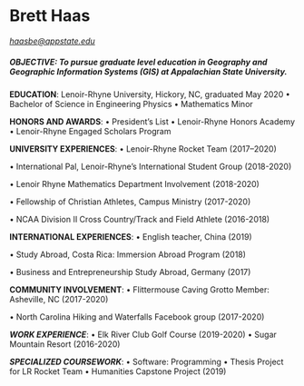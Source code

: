 # Brett Haas

*haasbe@appstate.edu*

##### OBJECTIVE: To pursue graduate level education in Geography and Geographic Information Systems (GIS) at Appalachian State University.

**EDUCATION**:
Lenoir-Rhyne University, Hickory, NC, graduated May 2020
• Bachelor of Science in Engineering Physics
• Mathematics Minor

**HONORS AND AWARDS**:
• President’s List
• Lenoir-Rhyne Honors Academy
• Lenoir-Rhyne Engaged Scholars Program

**UNIVERSITY EXPERIENCES**:
• Lenoir-Rhyne Rocket Team (2017–2020)

• International Pal, Lenoir-Rhyne’s International Student Group (2018-2020)

• Lenoir Rhyne Mathematics Department Involvement (2018-2020)

• Fellowship of Christian Athletes, Campus Ministry (2017-2020)

• NCAA Division II Cross Country/Track and Field Athlete (2016-2018)

**INTERNATIONAL EXPERIENCES**:
• English teacher, China (2019)

• Study Abroad, Costa Rica: Immersion Abroad Program (2018)

• Business and Entrepreneurship Study Abroad, Germany (2017)

**COMMUNITY INVOLVEMENT**:
• Flittermouse Caving Grotto Member: Asheville, NC (2017-2020)

• North Carolina Hiking and Waterfalls Facebook group (2017-2020)

***WORK EXPERIENCE***:
• Elk River Club Golf Course (2019-2020)
• Sugar Mountain Resort (2016-2020)

***SPECIALIZED COURSEWORK***:
• Software: Programming
• Thesis Project for LR Rocket Team
• Humanities Capstone Project (2019)
